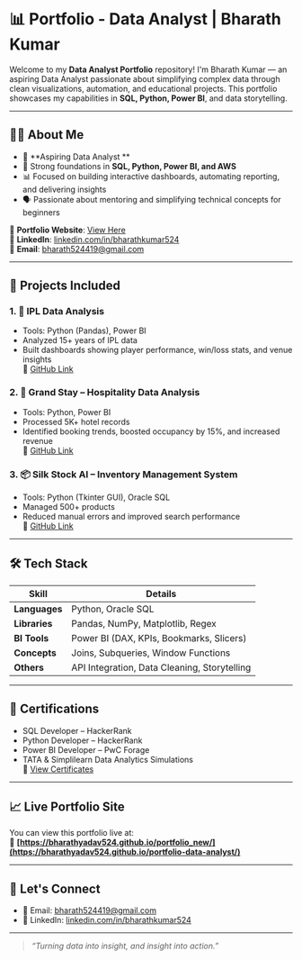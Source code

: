 # 📊 Portfolio - Data Analyst | Bharath Kumar

Welcome to my **Data Analyst Portfolio** repository! I'm Bharath Kumar — an aspiring Data Analyst passionate about simplifying complex data through clean visualizations, automation, and educational projects. This portfolio showcases my capabilities in **SQL, Python, Power BI**, and data storytelling.

---

## 👨‍💻 About Me

- 💼 **Aspiring Data Analyst **
- 🧠 Strong foundations in **SQL, Python, Power BI, and AWS**
- 📊 Focused on building interactive dashboards, automating reporting, and delivering insights
- 🗣️ Passionate about mentoring and simplifying technical concepts for beginners

🔗 **Portfolio Website**: [View Here](https://bharathyadav524.github.io/portfolio-data-analyst/)  
🔗 **LinkedIn**: [linkedin.com/in/bharathkumar524](https://www.linkedin.com/in/bharathkumar524/)  
📧 **Email**: bharath524419@gmail.com

---

## 📁 Projects Included

### 1. 📌 **IPL Data Analysis**
- Tools: Python (Pandas), Power BI
- Analyzed 15+ years of IPL data
- Built dashboards showing player performance, win/loss stats, and venue insights  
🔗 [GitHub Link](https://github.com/bharathyadav524/IPL_DATA_ANALYSIS)

### 2. 🏨 **Grand Stay – Hospitality Data Analysis**
- Tools: Python, Power BI
- Processed 5K+ hotel records
- Identified booking trends, boosted occupancy by 15%, and increased revenue  
🔗 [GitHub Link](https://github.com/bharathyadav524/Hotel-Booking-Analysis)

### 3. 📦 **Silk Stock AI – Inventory Management System**
- Tools: Python (Tkinter GUI), Oracle SQL
- Managed 500+ products
- Reduced manual errors and improved search performance  
🔗 [GitHub Link](https://github.com/bharathyadav524/Python_GUI_Project)

---

## 🛠️ Tech Stack

| Skill             | Details                                      |
|------------------|----------------------------------------------|
| **Languages**     | Python, Oracle SQL                          |
| **Libraries**     | Pandas, NumPy, Matplotlib, Regex            |
| **BI Tools**      | Power BI (DAX, KPIs, Bookmarks, Slicers)   |
| **Concepts**      | Joins, Subqueries, Window Functions         |
| **Others**        | API Integration, Data Cleaning, Storytelling|

---

## 🧾 Certifications

- SQL Developer – HackerRank  
- Python Developer – HackerRank  
- Power BI Developer – PwC Forage  
- TATA & Simplilearn Data Analytics Simulations  
🔗 [View Certificates](https://www.hackerrank.com/bharath524419)

---

## 📈 Live Portfolio Site

You can view this portfolio live at:  
🔗 **[https://bharathyadav524.github.io/portfolio_new/](https://bharathyadav524.github.io/portfolio-data-analyst/)**

---

## 🤝 Let's Connect

- 📧 Email: bharath524419@gmail.com
- 💼 LinkedIn: [linkedin.com/in/bharathkumar524](https://www.linkedin.com/in/bharathkumar524/)

---

> _“Turning data into insight, and insight into action.”_
